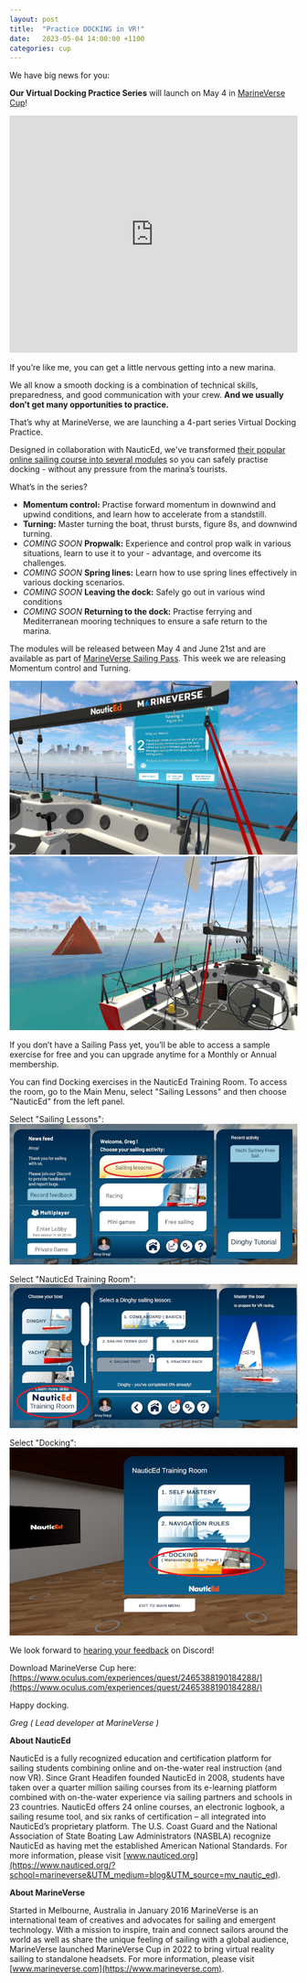 ```yaml
---
layout: post
title:  "Practice DOCKING in VR!"
date:   2023-05-04 14:00:00 +1100
categories: cup
---
```


We have  big news for you: 

**Our Virtual Docking Practice Series** will launch on May 4 in [MarineVerse Cup](https://www.oculus.com/experiences/quest/2465388190184288/?utm_source=mvblog)! 


<iframe width="100%" height="415" src="https://www.youtube.com/embed/VbVLDHPtOQk" frameborder="0" allowfullscreen></iframe>

If you’re like me, you can get a little nervous getting into a new marina. 

We all know a smooth docking is  a combination of technical skills, preparedness, and good communication with your crew. **And we usually don’t get many opportunities to practice.** 


<!--more-->

That’s why at MarineVerse, we are launching a 4-part series Virtual Docking Practice. 

Designed in collaboration with NauticEd, we've transformed [their popular online sailing course into several modules](https://www.nauticed.org/sailing-courses/view/maneuvering-under-power?school=marineverse&UTM_medium=blog&UTM_source=mv_nautic_ed) so you can safely  practise docking - without any pressure from the marina’s tourists.

What’s in the series? 

- **Momentum control:** Practise forward momentum in downwind and upwind conditions, and learn how to accelerate from a standstill.
- **Turning:** Master turning the boat, thrust bursts, figure 8s, and downwind turning.
- *COMING SOON* **Propwalk:** Experience and control prop walk in various situations, learn to use it to your - advantage, and overcome its challenges.
- *COMING SOON* **Spring lines:** Learn how to use spring lines effectively in various docking scenarios.
- *COMING SOON* **Leaving the dock:** Safely go out in various wind conditions
- *COMING SOON* **Returning to the dock:** Practise ferrying and Mediterranean mooring techniques to ensure a safe return to the marina.

The  modules will be released between May 4 and June 21st and  are available as part of [MarineVerse Sailing Pass](https://www.marineverse.com/sailing-pass). This week we are releasing Momentum control and Turning.

![MarineVerse Cup: Docking - Figure 8s](/assets/nauticed/docking/figure8_details.jpg)
![MarineVerse Cup: Docking - Figure 8s](/assets/nauticed/docking/figure_of_8.jpg)

If you don’t have a Sailing Pass yet, you’ll be able to access a sample exercise for free and you can upgrade anytime for a Monthly or Annual membership. 

You can find Docking exercises in the NauticEd Training Room. To access the room, go to the Main Menu, select "Sailing Lessons" and then choose "NauticEd" from the left panel.

Select "Sailing Lessons":
![MarineVerse Cup: Menu](/assets/nauticed/docking/docking_menu_1.jpg)

Select "NauticEd Training Room":
![MarineVerse Cup: Sailing Lessons](/assets/nauticed/docking/docking_menu_2.jpg)

Select "Docking":
![MarineVerse Cup: NauticEd Training Room](/assets/nauticed/docking/docking_menu_3.jpg)


We look forward to [hearing your feedback](https://discord.gg/HcxWtRjK) on Discord! 

Download MarineVerse Cup here: [https://www.oculus.com/experiences/quest/2465388190184288/](https://www.oculus.com/experiences/quest/2465388190184288/)

Happy docking.

*Greg ( Lead developer at MarineVerse )*


**About NauticEd**

NauticEd is a fully recognized education and certification platform for sailing students combining online and on-the-water real instruction (and now VR). Since Grant Headifen founded NauticEd in 2008, students have taken over a quarter million sailing courses from its e-learning platform combined with on-the-water experience via sailing partners and schools in 23 countries. NauticEd offers 24 online courses, an electronic logbook, a sailing resume tool, and six ranks of certification – all integrated into NauticEd’s proprietary platform. The U.S. Coast Guard and the National Association of State Boating Law Administrators (NASBLA) recognize NauticEd as having met the established American National Standards. For more information, please visit [www.nauticed.org](https://www.nauticed.org/?school=marineverse&UTM_medium=blog&UTM_source=mv_nautic_ed).

**About MarineVerse**

Started in Melbourne, Australia in January 2016 MarineVerse is an international team of creatives and advocates for sailing and emergent technology. With a mission to inspire, train and connect sailors around the world as well as share the unique feeling of sailing with a global audience, MarineVerse launched MarineVerse Cup in 2022 to bring virtual reality sailing to standalone headsets. For more information, please visit [www.marineverse.com](https://www.marineverse.com).


